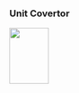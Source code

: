 <h3>Unit Covertor</h3>
<image src="![app](https://github.com/user-attachments/assets/7d48d7c4-bb62-42b3-8605-8ffb0748cedf)" width= 70dp height=100dp/>
